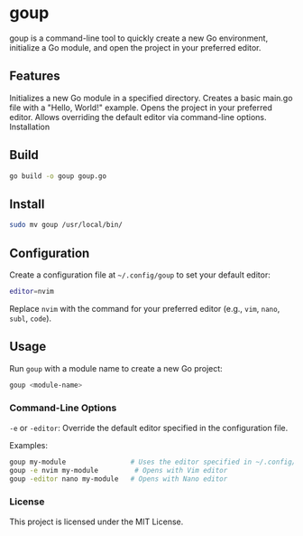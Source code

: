 # goup

goup is a command-line tool to quickly create a new Go environment, initialize a Go module, and open the project in your preferred editor.

## Features

Initializes a new Go module in a specified directory.
Creates a basic main.go file with a "Hello, World!" example.
Opens the project in your preferred editor.
Allows overriding the default editor via command-line options.
Installation

## Build

```bash
go build -o goup goup.go
```

## Install

```bash
sudo mv goup /usr/local/bin/
```

## Configuration

Create a configuration file at `~/.config/goup` to set your default editor:

```bash
editor=nvim
```

Replace `nvim` with the command for your preferred editor (e.g., `vim`, `nano`, `subl`, `code`).

## Usage

Run `goup` with a module name to create a new Go project:

```bash
goup <module-name>
```

### Command-Line Options

`-e` or `-editor`: Override the default editor specified in the configuration file.

Examples:

```bash
goup my-module                # Uses the editor specified in ~/.config/goup
goup -e nvim my-module         # Opens with Vim editor
goup -editor nano my-module   # Opens with Nano editor
```

### License

This project is licensed under the MIT License.

